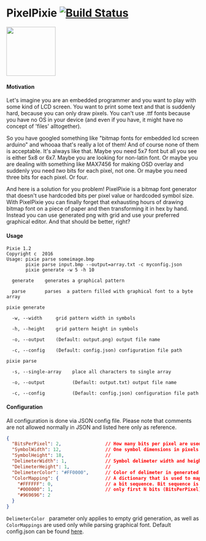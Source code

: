 # PixelPixie   [![Build Status](https://travis-ci.com/rumkit/PixelPixie.svg?token=gb3qD7dHcbK4DVMALU87&branch=master)](https://travis-ci.com/rumkit/PixelPixie)

<img src="http://imgur.com/download/yZ9QrRM" width="128">

#### Motivation

Let's imagine you are an embedded programmer and you want to play with some kind of LCD screen. You want to print some text and that is suddenly hard, because you can only draw pixels. You can't use .ttf fonts because you have no OS in your device (and even if you have, it might have no concept of 'files' alltogether).

So you have googled something like "bitmap fonts for embedded lcd screen arduino" and whooaa that's really a lot of them! And of course none of them is acceptable. It's always like that. Maybe you need 5x7 font but all you see is either 5x8 or 6x7. Maybe you are looking for non-latin font. 
Or maybe you are dealing with something like MAX7456 for making OSD overlay and suddenly you need _two_ bits for each pixel, not one. Or maybe you need three bits for each pixel. Or four.

And here is a solution for you problem! PixelPixie is a bitmap font generator that doesn't use hardcoded bits per pixel value or hardcoded symbol size. With PixelPixie you can finally forget that exhausting hours of drawing bitmap font on a piece of paper and then transforming it in hex by hand. Instead you can use generated png with grid and use your preferred graphical editor. And that should be better, right?


#### Usage

```
Pixie 1.2
Copyright c  2016
Usage: pixie parse someimage.bmp
       pixie parse input.bmp --output=array.txt -c myconfig.json
       pixie generate -w 5 -h 10

  generate    generates a graphical pattern

  parse       parses  a pattern filled with graphical font to a byte array
```

```
pixie generate

  -w, --width     grid pattern width in symbols

  -h, --height    grid pattern height in symbols

  -o, --output    (Default: output.png) output file name

  -c, --config    (Default: config.json) configuration file path
```

```
pixie parse

  -s, --single-array    place all characters to single array

  -o, --output          (Default: output.txt) output file name

  -c, --config          (Default: config.json) configuration file path
```

#### Configuration

All configuration is done via JSON config file. Please note that comments are not allowed normally in JSON and listed here only as reference.

```json
{
  "BitsPerPixel": 2,				// How many bits per pixel are used in a result array
  "SymbolWidth": 12,				// One symbol dimensions in pixels
  "SymbolHeight": 18,				//
  "DelimeterWidth": 1,				// Symbol delimeter width and height
  "DelimeterHeight": 1,				//
  "DelimeterColor": "#FF0000",		// Color of delimeter in generated pattern
  "ColorMapping": {					// A dictionary that is used to map a color in bitmap to
    "#FFFFFF": 0,					// a bit sequence. Bit sequence is stored in DEC. And
    "#000000": 1,					// only first N bits (BitsPerPixel) are taken in account
    "#969696": 2
  }
}
```

``` DelimeterColor  ``` parameter only applies to empty grid generation, as well as ``` ColorMappings ``` are used only while parsing graphical font. Default config.json  can be found [here](https://github.com/rumkit/PixelPixie/blob/master/Pixie/config/config.json).